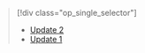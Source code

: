 > [!div class="op_single_selector"]
> * [Update 2](../articles/storsimple/storsimple-deployment-walkthrough-gov-u2.md)
> * [Update 1](../articles/storsimple/storsimple-deployment-walkthrough-gov.md)
> 
> 

<!---HONumber=AcomDC_1217_2015-->